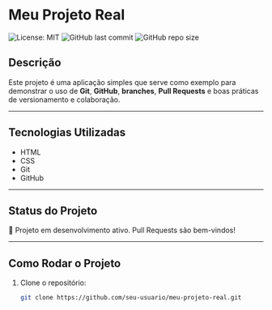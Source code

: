 # Meu Projeto Real

![License: MIT](https://img.shields.io/badge/License-MIT-yellow.svg)
![GitHub last commit](https://img.shields.io/github/last-commit/seu-usuario/meu-projeto-real)
![GitHub repo size](https://img.shields.io/github/repo-size/seu-usuario/meu-projeto-real)

## Descrição

Este projeto é uma aplicação simples que serve como exemplo para demonstrar o uso de **Git**, **GitHub**, **branches**, **Pull Requests** e boas práticas de versionamento e colaboração.

---

## Tecnologias Utilizadas

- HTML  
- CSS  
- Git  
- GitHub  

---

## Status do Projeto

🚀 Projeto em desenvolvimento ativo. Pull Requests são bem-vindos!

---

## Como Rodar o Projeto

1. Clone o repositório:  
   ```bash
   git clone https://github.com/seu-usuario/meu-projeto-real.git
